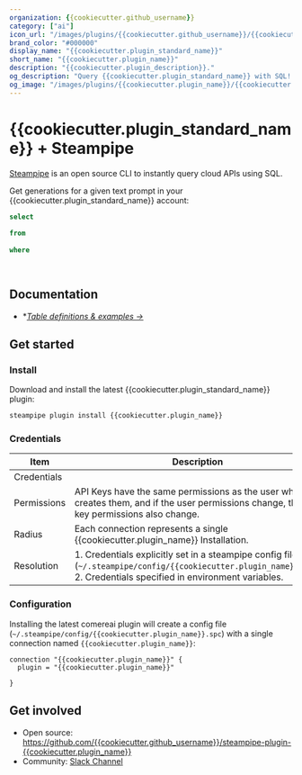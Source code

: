 ```yaml
---
organization: {{cookiecutter.github_username}}
category: ["ai"]
icon_url: "/images/plugins/{{cookiecutter.github_username}}/{{cookiecutter.plugin_name}}.svg"
brand_color: "#000000"
display_name: "{{cookiecutter.plugin_standard_name}}"
short_name: "{{cookiecutter.plugin_name}}"
description: "{{cookiecutter.plugin_description}}."
og_description: "Query {{cookiecutter.plugin_standard_name}} with SQL! Open source CLI. No DB required."
og_image: "/images/plugins/{{cookiecutter.plugin_name}}/{{cookiecutter.plugin_name}}-social-graphic.png"
---
```


# {{cookiecutter.plugin_standard_name}} + Steampipe


[Steampipe](https://steampipe.io) is an open source CLI to instantly query cloud APIs using SQL.

Get generations for a given text prompt in your {{cookiecutter.plugin_standard_name}} account:

```sql
select
  
from
  
where
  
```

```
```

## Documentation

- **[Table definitions & examples →](/plugins/{{cookiecutter.github_username}}/{{cookiecutter.plugin_name}}/tables)*

## Get started

### Install

Download and install the latest {{cookiecutter.plugin_standard_name}} plugin:

```bash
steampipe plugin install {{cookiecutter.plugin_name}}
```

### Credentials

| Item        | Description                                                                                                                                                                                                                                                                                 |
|-------------|---------------------------------------------------------------------------------------------------------------------------------------------------------------------------------------------------------------------------------------------------------------------------------------------|
| Credentials |                                                                                                                                                                                  |
| Permissions | API Keys have the same permissions as the user who creates them, and if the user permissions change, the API key permissions also change.                                                                                                                                               |
| Radius      | Each connection represents a single {{cookiecutter.plugin_name}} Installation.                                                                                                                                                                                                                                   |
| Resolution  | 1. Credentials explicitly set in a steampipe config file (`~/.steampipe/config/{{cookiecutter.plugin_name}}.spc`)<br />2. Credentials specified in environment variables. |

### Configuration

Installing the latest comereai plugin will create a config file (`~/.steampipe/config/{{cookiecutter.plugin_name}}.spc`) with a single connection named `{{cookiecutter.plugin_name}}`:

```hcl
connection "{{cookiecutter.plugin_name}}" {
  plugin = "{{cookiecutter.plugin_name}}"

}
```


## Get involved

- Open source: https://github.com/{{cookiecutter.github_username}}/steampipe-plugin-{{cookiecutter.plugin_name}}
- Community: [Slack Channel](https://steampipe.io/community/join)
